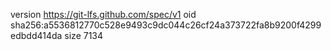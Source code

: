 version https://git-lfs.github.com/spec/v1
oid sha256:a5536812770c528e9493c9dc044c26cf24a373722fa8b9200f4299edbdd414da
size 7134
